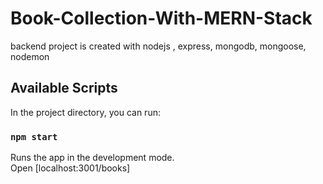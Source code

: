# Book-Collection-With-MERN-Stack

backend project is created with nodejs , express, mongodb, mongoose, nodemon

## Available Scripts

In the project directory, you can run:

### `npm start`

Runs the app in the development mode.\
Open [localhost:3001/books]

